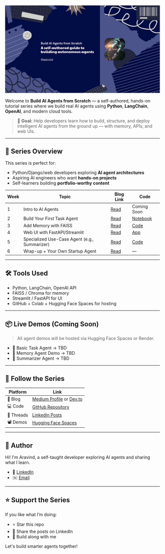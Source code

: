 ![Build AI Agents Banner](https://github.com/aaarrvind/ai-agents-from-scratch/blob/main/YouTube%20Banner%20-%20Build%20AI%20Agents%20from%20Scratch%20(2).png)


Welcome to **Build AI Agents from Scratch** — a self-authored, hands-on tutorial series where we build real AI agents using **Python**, **LangChain**, **OpenAI**, and modern cloud tools.

> 🧠 **Goal:** Help developers learn how to build, structure, and deploy intelligent AI agents from the ground up — with memory, APIs, and web UIs.

---

## 🚀 Series Overview

This series is perfect for:
- Python/Django/web developers exploring **AI agent architectures**
- Aspiring AI engineers who want **hands-on projects**
- Self-learners building **portfolio-worthy content**

| Week | Topic | Blog Link | Code |
|------|-------|-----------|------|
| 1 | Intro to AI Agents | [Read](#) | Coming Soon |
| 2 | Build Your First Task Agent | [Read](#) | [Notebook](#) |
| 3 | Add Memory with FAISS | [Read](#) | [Code](#) |
| 4 | Web UI with FastAPI/Streamlit | [Read](#) | [App](#) |
| 5 | Specialized Use-Case Agent (e.g., Summarizer) | [Read](#) | [Code](#) |
| 6 | Wrap-up + Your Own Startup Agent | [Read](#) | — |

---

## 🛠️ Tools Used

- Python, LangChain, OpenAI API
- FAISS / Chroma for memory
- Streamlit / FastAPI for UI
- GitHub + Colab + Hugging Face Spaces for hosting

---

## 📦 Live Demos (Coming Soon)
> All agent demos will be hosted via Hugging Face Spaces or Render.

- 🤖 Basic Task Agent → TBD
- 🧠 Memory Agent Demo → TBD
- 📄 Summarizer Agent → TBD

---

## 📢 Follow the Series

| Platform | Link |
|----------|------|
| 📄 Blog | [Medium Profile](#) or [Dev.to](#) |
| 💻 Code | [GitHub Repository](#) |
| 🧵 Threads | [LinkedIn Posts](#) |
| 📽️ Demos | [Hugging Face Spaces](#) |

---

## 👋 Author

Hi! I'm Aravind, a self-taught developer exploring AI agents and sharing what I learn.

- 🔗 [LinkedIn](https://www.linkedin.com/in/aaarrvind/)
- ✉️ [Email](aravindvinod050@gmail.com)

---

## ⭐ Support the Series

If you like what I’m doing:
- ⭐ Star this repo
- 💬 Share the posts on LinkedIn
- 🧠 Build along with me

Let's build smarter agents together!
